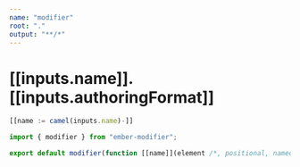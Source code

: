 ```yaml
---
name: "modifier"
root: "."
output: "**/*"
---
```


# [[inputs.name]].[[inputs.authoringFormat]]

```ts
[[name := camel(inputs.name)-]]

import { modifier } from "ember-modifier";

export default modifier(function [[name]](element /*, positional, named*/) {});

```
